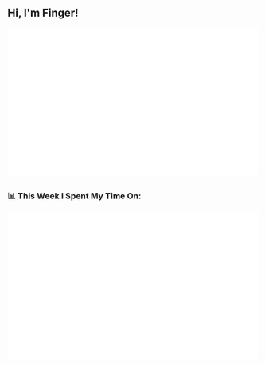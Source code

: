 <h2> Hi, I'm Finger!</h2>

<img align="right" src="https://raw.githubusercontent.com/spianmo/github-stats/master/generated/overview.svg#gh-light-mode-only">

<!-- <img align="right" height="160em" src="https://github-readme-stats-eight-theta.vercel.app/api/top-langs/?username=spianmo&layout=compact&langs_count=8&theme=algolia"/>	 -->
	
```go
package main

type Me struct {
	Name   string
	Job    string
	Code   string
	Skills string
}

func main() {
	me := &Me{
		Name:   "Finger",
		Job:    "Client-side Engineer",
		Code:   "Java, Kotlin, C#, Rust and C++ and Others",
		Skills: "Android, Security, Cross-platform client, NLP, CV, ASR ^o^",
	}
	_ = me
}
```


<h3>📊 This Week I Spent My Time On:</h3>
<img align='right' src="https://raw.githubusercontent.com/spianmo/github-stats/master/generated/languages.svg#gh-light-mode-only">

<!--START_SECTION:waka-->

```txt
Python                 3 hrs 53 mins   ████████▓░░░░░░░░░░░░░░░░   34.22 %
Kotlin                 2 hrs 35 mins   █████▓░░░░░░░░░░░░░░░░░░░   22.80 %
Groovy                 1 hr 8 mins     ██▓░░░░░░░░░░░░░░░░░░░░░░   10.01 %
Gradle                 43 mins         █▓░░░░░░░░░░░░░░░░░░░░░░░   06.32 %
Shrinker Config File   29 mins         █░░░░░░░░░░░░░░░░░░░░░░░░   04.33 %
```

<!--END_SECTION:waka-->
